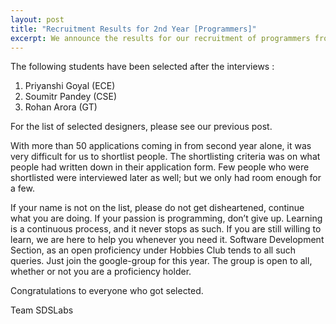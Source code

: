 ```yaml
---
layout: post
title: "Recruitment Results for 2nd Year [Programmers]"
excerpt: We announce the results for our recruitment of programmers from 2nd year.
---
```


The following students have been selected after the interviews :

1. Priyanshi Goyal (ECE)
2. Soumitr Pandey (CSE)
3. Rohan Arora (GT)
<!-- -**-END-**- -->
For the list of selected designers, please see our previous post.

With more than 50 applications coming in from second year alone, it was very difficult for us to shortlist people. The shortlisting criteria was on what people had written down in their application form. Few people who were shortlisted were interviewed later as well; but we only had room enough for a few.

If your name is not on the list, please do not get disheartened, continue what you are doing. If your passion is programming, don’t give up.
Learning is a continuous process, and it never stops as such. If you are still willing to learn, we are here to help you whenever you need it. Software Development Section, as an open proficiency under Hobbies Club tends to all such queries. Just join the google-group for this year. The group is open to all, whether or not you are a proficiency holder.

Congratulations to everyone who got selected.

Team SDSLabs
